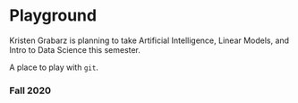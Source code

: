 # Playground
Kristen Grabarz is planning to take Artificial Intelligence, Linear Models, and Intro to Data Science this semester.


A place to play with `git`.

### Fall 2020
